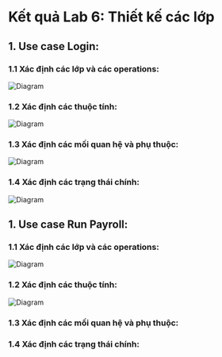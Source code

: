 # Kết quả Lab 6: Thiết kế các lớp
## 1. Use case Login:
### 1.1 Xác định các lớp và các operations:
![Diagram](https://www.planttext.com/api/plantuml/png/b5FBQiCm4BphAtHq8Fa17qhIdWej14nw5_9YYyXIs9LSIkcNzT1FwYzKLkHKTjn0VV1hPcTdP-tlpwyjEO7ETvhHKHcEbe19BOZuassKUR36eTKQaByp7evMc5f3n0fFW4PqKFBAeJBDcfz2uQl5UdopAlczjHg4cHPRxug0zLRLx8EbXZllMZ1EIU6KDHLWhoIajk8NW__tHI1m-yIvAhyoKW5HSF0iZ6WkWqk4q3j1KQFaXt1UZJAHfKmljAep9fslZ_MyNQJJoq2_nHtdoDn9ZygzxQGCzCjQwFoSELiFSrkF4cx93Smaqe0xf6oAwLXD5jyKoODTsC8OxFnZscpk_jXtoSC4n9R1eImQ3iefPrhKdgsmv5sy8pO3Ca5o5YDX4cz6a2t88_4JOAUY2B4jc7huTtu0003__mC0)
### 1.2 Xác định các thuộc tính:
![Diagram](https://www.planttext.com/api/plantuml/png/Z58xJWCn4ErzYkcek825eeI0H95KWGDOkqDYnJiEdbb0GjJKd2S5Pya9k0BZJTWOj97IhBJFRzx7u-_jrvZ59McRO7Zj2L9aDAOAZXbcSUbf6abI304Jl1c0bZ6HQz32GfAdfK8RvRx4LFVG-w_0Wv8Nc9vzXVtmpBDOoD-hV3mwmBOZw-Xnycm_06oS3yL_oCad8jXiX2ruaWwirgXJrp46TAI8zYg5rLcwpXPkdE2nnwIL5PBuoecFL3PgtElib5TivTxdv7leKIDY_PVOEzoc5DETepfebD80yy4ScTsoZDh1qrXZhsFC1SntsqyFJwqZMEss7sPGzN8qtCV2AZEHz-9ipF_zwsInKPjtmqEa8Ti3ktmH1pchbqZQRb3gHD9EQtWhlQex7YlPZ97g_Cf_0000__y30000)
### 1.3 Xác định các mối quan hệ và phụ thuộc:
![Diagram](https://www.planttext.com/api/plantuml/png/T9B1JiCm38RlUOhSM2Ns0ZsWiMaII4n2clO0KMEwYCmPTbf0Y3DddcS7dcLFm2iGTvrejww7gFBlt_xiv7VtC-5eA5ORh_ZPeQR0e0flcFL3A1tE0aOAtWFf3wNJ1nY1PWGs_JZZULGn49eDv7ePoM5vhRV9_Hh87YDPOwoDTzP4w7gpN4z3y62mIV7ISPNgYL07PzMdQc4akWIgNG4jI0bHWjFtLGjmHfAAYDRDdhyvZWVcWtX2K6q5KOHxV0hzl3xGRHNNCaPXeWlOHpF_sZdLm7xw30GCyR7D6Hgg3p8d2dHdqFgazZdIFXjr178kWDcKPuKaSIrsQ2wyOvW5cx8TnkpeaQxgIY_sks-dNog3UhtVVQdJbp8UtrpOJwxJF3newDvmdfQG6a8DB0RIwLRCe6jm-hmTY7Kp1oir0RJonly0003__mC0)
### 1.4 Xác định các trạng thái chính:
![Diagram](https://www.planttext.com/api/plantuml/png/T94n3i8m34Ltdy8p4Xo00R4m825OW0KnLAtRHgGEYXq4PsFWI5o1j5GY1R4bjj_Na_syF-QYcTVGM92JOVHE2E0mEk9uFCErqvMhAYgM3CbxYZiXZqQGdQBjgcWOqfcEtsVM59aQhgQuO6qPBfrlOianfDrjJIWtKMhQsBocFDfKwVW44g1B_-XqZK7sbsgToSSJ9UGvYPJ1sXl0mFZzsGJjmHvoGT5vb4Z5TAJhsNWgVem6ErhovOzMZFzPByo9Y_OCBm000F__0m00)

## 1. Use case Run Payroll:
### 1.1 Xác định các lớp và các operations:
![Diagram](https://www.planttext.com/api/plantuml/png/X5LBRjim4Dth5DpL0TeB24MGflcWG1e4TNg02JMn2LEaGb96ZQBhhhlkgYVe0RpeeYVn2Ng53ccAecGPtjWovytZqvkF_st_N5W7nhMrBEnAA6QqnQBW4gnb3x0nMihtMZd_ZOPzBHWphOg1sLd9rbfK_X2T4RZ6wxgHUeDeRxGXr1KuzAWxOTtRBdPE-0KgD1ICJ9-mqSPbV1maR-KUCCEOMBAEWe2U7Hq8QGdU6CtHMZghKRbPas8vhcTVWgeaNe9QpJVMOVrPmPeGy2Gnqr2XH9VUQ5f5W7xh3Ei2SpHhmJ7OjK3N7KSTYUb3LR8v-QOMPptfC2MpiQAFald7AKDpmq9jJfcMHFSs1BtHoaS3oW9tGgkPwv_B0C-2H7gfjKHGbBj68vut7l6ESzrI9IPLT0a32Hbdq95Tslj4vr1xufBTI0tE_zxVTD_MJsWoN9QVUY45oU77WxWlVKBW5-Ijmzo6AUMzeK5qNbcXlBm53PJlorvmXLKR26r_fj0DCAJlDYRwQxFZgvGz2jm7Ylumb-Y78kz9eOGJ-ru9yt9OfTViw0oDYkLxJwjdOUgExKIxnEbgo6Ylc2-HhqvEB3T8UaTa9x8Enl98YHJKc5NUWWGphCLroXdq24Nc0JmgHJu0FPxal68VTziVWhsqeDXoj_tE5cAt_GsC__t5cTnjVpR5uT9zSpvUB2LhBTfYl6uoO9asyYJi8JCkRGuxVVUmV-BLewOYsAWsPMgoO-3zpebysHAQuefBAGBpLJ5uvnfMQ7td-kkOqyK5gih_jVq7003__mC0)
### 1.2 Xác định các thuộc tính:
![Diagram](https://www.planttext.com/api/plantuml/png/X5HBJiCm4Dtd5DwnuW8HgjfIa900LMelC7L7mSAnWyUkL27Mh5cpuWGS80iMdAGdu0hOQPou7yecKPxVl7dpnifF_JKa2yQwKcRqA1GpcZ3Bk0GYDeMrqL9UQcN36mrxpXZZpXXKTW8MSnQU7iEoadgDI7FjYt9sAyXUNBNWm1CgM4_GWf0KZbh2j0C7sKji6gjcQ5Q2OzFI4PgaBXMEdLkXlAi_L6oa8lzccJEXh4SKb7wGcJL25VwJG8Bn8rnB3U5u0UfnnBbsodQiJdhi3sThibWsujQ08k1MQ4Mjry2Ozt2mB6XRCbfvnx2GlljOQucWUk4-cZzS5tvHr6GTZIvnwMBhY2cq2ITLB_qAquYh5h9W7ILnj7YoxPtXaz7s4mXUEnaejm56Ox1DzDwL2pG9BwdlDjg7ViRkDlMRO4yE57lOrA-i49lw4nZ__k1CRkhtAZkyjEU3_KkLXnj5nwcxsPnYzil_Hw-Rf425ncT8sVujJppch0G5nN5IgiP1SYSRkRs5jkQIvNYsmHFKE4TbD4SAmsH3LClmM_W5003__mC0)
### 1.3 Xác định các mối quan hệ và phụ thuộc:
### 1.4 Xác định các trạng thái chính:

